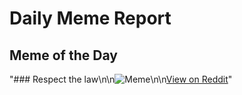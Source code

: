 # Daily Meme Report

## Meme of the Day
"### Respect the law\n\n![Meme](https://i.redd.it/obi5mu226xmd1.gif)\n\n[View on Reddit](https://redd.it/1f9e15j)"

